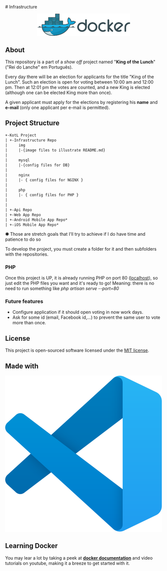 <link rel="stylesheet" href="assets/project.css">
# Infrastructure

<p align="center"><img src="assets/docker_logo.svg?raw=true" width="300" alt="This project uses Docker" /></p>

## About

This repository is a part of a _show off_ project named "**King of the Lunch**"
("Rei do Lanche" em Português).

Every day there will be an election for applicants for the title "King of the Lunch". Such an election is open for voting between 10:00 am and 12:00 pm. Then at 12:01 pm the votes are counted, and a new King is elected (although one can be elected King more than once).

A given applicant must apply for the elections by registering his **name** and **e-mail** (only one applicant per e-mail is permitted).

## Project Structure

```
+-KotL Project
| +-Infrastructure Repo
|     img
|     |-{image files to illustrate README.md}
|
|     mysql
|     |-{config files for DB}
|
|     nginx
|     |- { config files for NGINX }
|
|     php
|     |- { config files for PHP }
|
|
| +-Api Repo
| +-Web App Repo
| +-Android Mobile App Repo*
| +-iOS Mobile App Repo*
```

**✱** Those are stretch goals that I'll try to achieve if I do have time and patience to do so

To develop the project, you must create a folder for it and then subfolders with the repositories.

### PHP
Once this project is UP, it is already running PHP on port 80 ([localhost](http://localhost)), so just edit the PHP files you want and it's ready to go! Meaning: there is no need to run something like _php artisan serve --port=80_

### Future features

* Configure application if it should open voting in now work days.
* Ask for some id (email, Facebook id,...) to prevent the same user to vote more than once.


## License

This project is open-sourced software licensed under the [MIT license](https://opensource.org/licenses/MIT).

## Made with

<p align="center"><a href="https://code.visualstudio.com/" target="_blank"><img src="assets/vscode_icon.svg?raw=true"/></a></p>

## Learning Docker

You may lear a lot by taking a peek at **[docker documentation](https://docs.docker.com/)** and video tutorials on youtube, making it a breeze to get started with it.
